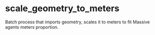 # scale_geometry_to_meters
Batch process that imports geometry, scales it to meters to fit Massive agents meters proportion.
